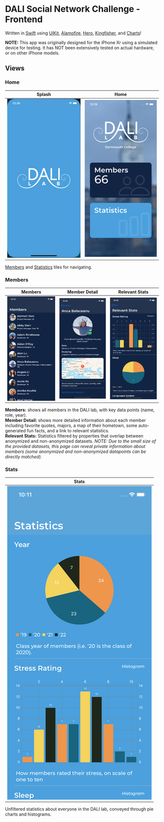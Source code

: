 # DALI Social Network Challenge - Frontend

Written in [Swift](https://developer.apple.com/swift/) using [UIKit](https://developer.apple.com/documentation/uikit), [Alamofire](https://github.com/Alamofire/Alamofire), [Hero](https://github.com/HeroTransitions/Hero), [Kingfisher](https://github.com/onevcat/Kingfisher), and [Charts](https://github.com/danielgindi/Charts)!

**NOTE:** This app was originally designed for the iPhone Xr using a simulated device for testing. It has NOT been extensively tested on actual hardware, or on other iPhone models.

## Views

### Home

| Splash | Home |
| --- | --- |
| ![Splash](demo_images/splash.png) | ![Home](demo_images/home.png) |

[Members]() and [Statistics]() tiles for navigating.

### Members

| Members | Member Detail | Relevant Stats |
| --- | --- | --- |
| ![Members](demo_images/members.png) | ![Member Detail](demo_images/memberDetail.png) | ![Relevant Stats](demo_images/relevantStats.png) |

**Members:** shows all members in the DALI lab, with key data points (name, role, year).  
**Member Detail:** shows more detailed information about each member including favorite quotes, majors, a map of their hometown, some auto-generated fun facts, and a link to relevant statistics.  
**Relevant Stats:** Statistics filtered by properties that overlap between anonymized and non-anonymized datasets. *NOTE: Due to the small size of the provided datasets, this page can reveal private information about members (some anonymized and non-anonymized datapoints can be directly matched).*


### Stats

| Stats | 
| --- |
| ![Stats](https://github.com/jaismith/DALI_Network_19F/blob/jai/frontend/demo_images/stats.png?s=200)

Unfiltered statistics about everyone in the DALI lab, conveyed through pie charts and histograms.
